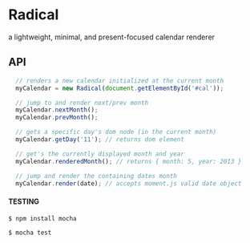 # Radical
a lightweight, minimal, and present-focused calendar renderer

API
---

```js
  // renders a new calendar initialized at the current month
  myCalendar = new Radical(document.getElementById('#cal'));

  // jump to and render next/prev month
  myCalendar.nextMonth();
  myCalendar.prevMonth();

  // gets a specific day's dom node (in the current month)
  myCalendar.getDay('11'); // returns dom element

  // get's the currently displayed month and year
  myCalendar.renderedMonth(); // returns { month: 5, year: 2013 }

  // jump and render the containing dates month
  myCalendar.render(date); // accepts moment.js valid date object
```


#### TESTING

`$ npm install mocha `

`$ mocha test `
